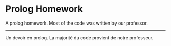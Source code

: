 Prolog Homework
===========

A prolog homework. Most of the code was written by our professor.

***

Un devoir en prolog. La majorité du code provient de notre professeur.
